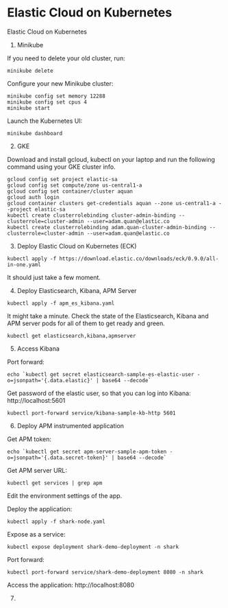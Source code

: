 # Elastic Cloud on Kubernetes
 Elastic Cloud on Kubernetes

1. Minikube

If you need to delete your old cluster, run:

```
minikube delete
```

Configure your new Minikube cluster:

```
minikube config set memory 12288
minikube config set cpus 4
minikube start
```

Launch the Kubernetes UI:

```
minikube dashboard
```

2. GKE

Download and install gcloud, kubectl on your laptop and run the following command using your GKE cluster info.

```
gcloud config set project elastic-sa
gcloud config set compute/zone us-central1-a
gcloud config set container/cluster aquan
gcloud auth login
gcloud container clusters get-credentials aquan --zone us-central1-a --project elastic-sa
kubectl create clusterrolebinding cluster-admin-binding --clusterrole=cluster-admin --user=adam.quan@elastic.co
kubectl create clusterrolebinding adam.quan-cluster-admin-binding --clusterrole=cluster-admin --user=adam.quan@elastic.co
```

3. Deploy Elastic Cloud on Kubernetes (ECK)

```
kubectl apply -f https://download.elastic.co/downloads/eck/0.9.0/all-in-one.yaml
```

It should just take a few moment.

4. Deploy Elasticsearch, Kibana, APM Server

```
kubectl apply -f apm_es_kibana.yaml
```

It might take a minute. Check the state of the Elasticsearch, Kibana and APM server pods for all of them to get ready and green.

```
kubectl get elasticsearch,kibana,apmserver
```

5. Access Kibana

Port forward:

```
echo `kubectl get secret elasticsearch-sample-es-elastic-user -o=jsonpath='{.data.elastic}' | base64 --decode`

```

Get password of the elastic user, so that you can log into Kibana: http://localhost:5601

```
kubectl port-forward service/kibana-sample-kb-http 5601
```

6. Deploy APM instrumented application

Get APM token:

```
echo `kubectl get secret apm-server-sample-apm-token -o=jsonpath='{.data.secret-token}' | base64 --decode`
```

Get APM server URL:

```
kubectl get services | grep apm
```

Edit the environment settings of the app.

Deploy the application:

```
kubectl apply -f shark-node.yaml
```

Expose as a service:

```
kubectl expose deployment shark-demo-deployment -n shark
```

Port forward:

```
kubectl port-forward service/shark-demo-deployment 8080 -n shark
```

Access the application: http://localhost:8080

7.